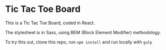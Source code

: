 # Tic Tac Toe Board
This is a Tic Tac Toe Board, coded in React.

The stylesheet is in Sass, using BEM (Block Element Modifier) methodology.

To try this out, clone this repo, run `npm install` and run locally with `gulp`
